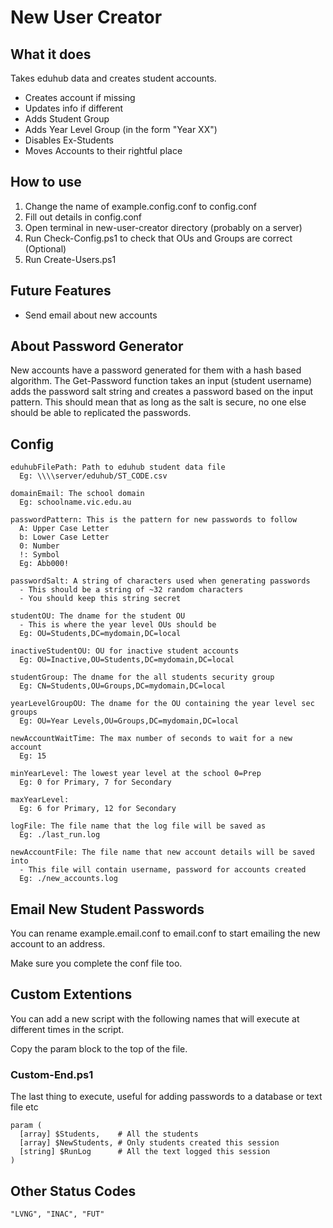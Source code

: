 # New User Creator

## What it does
Takes eduhub data and creates student accounts.
- Creates account if missing
- Updates info if different
- Adds Student Group
- Adds Year Level Group (in the form "Year XX")
- Disables Ex-Students
- Moves Accounts to their rightful place

## How to use
1. Change the name of example.config.conf to config.conf
2. Fill out details in config.conf
3. Open terminal in new-user-creator directory (probably on a server)
4. Run Check-Config.ps1 to check that OUs and Groups are correct (Optional)
5. Run Create-Users.ps1

## Future Features
- Send email about new accounts

## About Password Generator
New accounts have a password generated for them with a hash based algorithm.
The Get-Password function takes an input (student username) adds the password salt string and creates a password based on the input pattern.
This should mean that as long as the salt is secure, no one else should be able to replicated the passwords.

## Config
```
eduhubFilePath: Path to eduhub student data file
  Eg: \\\\server/eduhub/ST_CODE.csv

domainEmail: The school domain
  Eg: schoolname.vic.edu.au

passwordPattern: This is the pattern for new passwords to follow
  A: Upper Case Letter
  b: Lower Case Letter
  0: Number
  !: Symbol
  Eg: Abb000!

passwordSalt: A string of characters used when generating passwords
  - This should be a string of ~32 random characters
  - You should keep this string secret

studentOU: The dname for the student OU
  - This is where the year level OUs should be
  Eg: OU=Students,DC=mydomain,DC=local

inactiveStudentOU: OU for inactive student accounts
  Eg: OU=Inactive,OU=Students,DC=mydomain,DC=local

studentGroup: The dname for the all students security group
  Eg: CN=Students,OU=Groups,DC=mydomain,DC=local

yearLevelGroupOU: The dname for the OU containing the year level sec groups
  Eg: OU=Year Levels,OU=Groups,DC=mydomain,DC=local

newAccountWaitTime: The max number of seconds to wait for a new account
  Eg: 15

minYearLevel: The lowest year level at the school 0=Prep
  Eg: 0 for Primary, 7 for Secondary

maxYearLevel:
  Eg: 6 for Primary, 12 for Secondary

logFile: The file name that the log file will be saved as
  Eg: ./last_run.log

newAccountFile: The file name that new account details will be saved into
  - This file will contain username, password for accounts created
  Eg: ./new_accounts.log
```

## Email New Student Passwords
You can rename example.email.conf to email.conf to start emailing the new account to an address.

Make sure you complete the conf file too.

## Custom Extentions
You can add a new script with the following names that will execute at different times in the script. 

Copy the param block to the top of the file.

### Custom-End.ps1
The last thing to execute, useful for adding passwords to a database or text file etc
```
param (
  [array] $Students,    # All the students
  [array] $NewStudents, # Only students created this session
  [string] $RunLog      # All the text logged this session
)
```
## Other Status Codes
```
"LVNG", "INAC", "FUT"
```